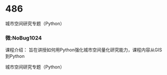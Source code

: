 # 486
城市空间研究专题（Python）
### 微:NoBug1024 


课程介绍：
旨在讲授如何用Python强化城市空间量化研究能力，课程内容从GIS到Python

城市空间研究专题（Python）
